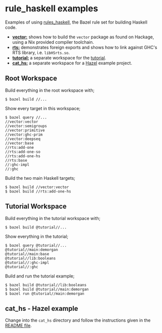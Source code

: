 # rule_haskell examples

Examples of using [rules_haskell][rules_haskell], the Bazel rule set
for building Haskell code.

* [**vector:**](./vector/) shows how to build the `vector` package as
  found on Hackage, using a Nix provided compiler toolchain.
* [**rts:**](./rts/) demonstrates foreign exports and shows how to
  link against GHC's RTS library, i.e. `libHSrts.so`.
* [**tutorial:**](./tutorial/) a separate workspace for the [tutorial][tutorial].
* [**cat_hs:**](./cat_hs/) a separate workspace for a [Hazel][hazel] example project.

## Root Workspace

Build everything in the root workspace with;

```
$ bazel build //...
```

Show every target in this workspace;

```
$ bazel query //...
//vector:vector
//vector:semigroups
//vector:primitive
//vector:ghc-prim
//vector:deepseq
//vector:base
//rts:add-one
//rts:add-one-so
//rts:add-one-hs
//rts:base
//:ghc-impl
//:ghc
```

Build the two main Haskell targets;

```
$ bazel build //vector:vector
$ bazel build //rts:add-one-hs
```

## Tutorial Workspace

Build everything in the tutorial workspace with;

```
$ bazel build @tutorial//...
```

Show everything in the tutorial;

```
$ bazel query @tutorial//...
@tutorial//main:demorgan
@tutorial//main:base
@tutorial//lib:booleans
@tutorial//:ghc-impl
@tutorial//:ghc
```

Build and run the tutorial example;

```
$ bazel build @tutorial//lib:booleans
$ bazel build @tutorial//main:demorgan
$ bazel run @tutorial//main:demorgan
```

## cat_hs - Hazel example

Change into the `cat_hs` directory and follow the instructions given in the
[README file](./cat_hs/README.md).

[rules_haskell]: https://github.com/tweag/rules_haskell
[tutorial]: https://rules-haskell.readthedocs.io
[hazel]: https://github.com/FormationAI/hazel
